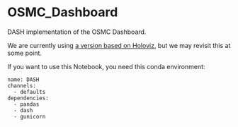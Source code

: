# OSMC_Dashboard
DASH implementation of the OSMC Dashboard.

We are currently using [a version based on Holoviz](https://github.com/NOAA-PMEL/osmc_dashboard), but we may revisit this at some point.

If you want to use this Notebook, you need this conda environment:

```
name: DASH
channels:
  - defaults
dependencies:
  - pandas
  - dash
  - gunicorn
  ```
